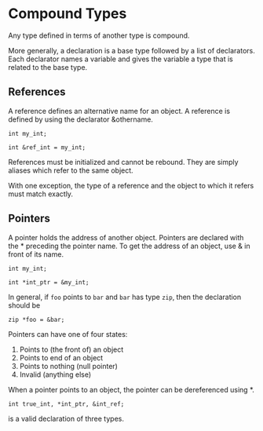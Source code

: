# Compound Types

Any type defined in terms of another type is compound.

More generally, a declaration is a base type followed by a list of declarators. Each declarator names a variable and gives the variable a type that is related to the base type. 

## References

A reference defines an alternative name for an object. A reference is defined by using the declarator &othername.

`int my_int;`

`int &ref_int = my_int;`

References must be initialized and cannot be rebound. They are simply aliases which refer to the same object.

With one exception, the type of a reference and the object to which it refers must match exactly.

## Pointers

A pointer holds the address of another object. Pointers are declared with the * preceding the pointer name. To get the address of an object, use & in front of its name.

`int my_int;`

`int *int_ptr = &my_int;` 

In general, if `foo` points to `bar` and `bar` has type `zip`, then the declaration should be

`zip *foo = &bar;`

Pointers can have one of four states:
 1. Points to (the front of) an object
 2. Points to end of an object
 3. Points to nothing (null pointer)
 4. Invalid (anything else)

When a pointer points to an object, the pointer can be dereferenced using *. 

`int true_int, *int_ptr, &int_ref;`

is a valid declaration of three types. 